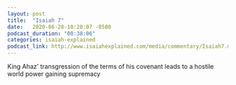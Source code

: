```yaml
---
layout: post
title:  "Isaiah 7"
date:   2020-06-28-10:20:07 -0500
podcast_duration: "00:38:06"
categories: isaiah-explained
podcast_link: http://www.isaiahexplained.com/media/commentary/Isaiah7.mp3
---
```

King Ahaz’ transgression of the terms of his covenant leads to a hostile world power gaining supremacy
